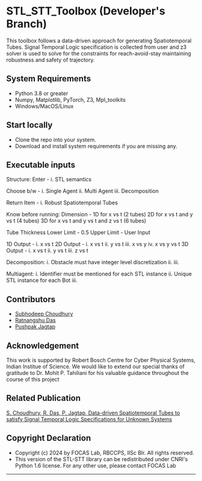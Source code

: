 # STL_STT_Toolbox (Developer's Branch)
This toolbox follows a data-driven approach for generating Spatiotemporal Tubes. Signal Temporal Logic specification is collected from user and z3 solver is used to solve for the constraints for reach-avoid-stay maintaining robustness and safety of trajectory.

## System Requirements
* Python 3.8 or greater
* Numpy, Matplotlib, PyTorch, Z3, Mpl_toolkits
* Windows/MacOS/Linux

## Start locally
* Clone the repo into your system.
* Download and install system requirements if you are missing any.

## Executable inputs
Structure:
Enter - i. STL semantics

Choose b/w - i. Single Agent
            ii. Multi Agent
           iii. Decomposition

Return Item - i. Robust Spatiotemporal Tubes

Know before running:
Dimension - 1D for x vs t                       (2 tubes)
            2D for x vs t and y vs t            (4 tubes)
            3D for x vs t and y vs t and z vs t (6 tubes)

Tube Thickness Lower Limit - 0.5
               Upper Limit - User Input

1D Output - i. x vs t
2D Output - i. x vs t
           ii. y vs t
          iii. x vs y
           iv. x vs y vs t
3D Output - i. x vs t
           ii. y vs t
          iii. z vs t

Decomposition:
              i. Obstacle must have integer level discretization
             ii. 
            iii. 

Multiagent:
              i. Identifier must be mentioned for each STL instance
             ii. Unique STL instance for each Bot
            iii.
## Contributors
* [Subhodeep Choudhury](https://github.com/snyprdragun)
* [Ratnangshu Das](https://github.com/RatnangshuD)
* [Pushpak Jagtap](https://github.com/Pushpak-IISc)

## Acknowledgement
This work is supported by Robert Bosch Centre for Cyber Physical Systems, Indian Institue of Science.
We would like to extend our special thanks of gratitude to Dr. Mohit P. Tahiliani for his valuable guidance throughout the course of this project

## Related Publication
[S. Choudhury, R. Das, P. Jagtap, Data-driven Spatiotemporal Tubes to satisfy Signal Temporal Logic
Specifications for Unknown Systems]()

## Copyright Declaration
* Copyright (c) 2024 by FOCAS Lab, RBCCPS, IISc Blr.  All rights reserved.
* This version of the STL-STT library can be redistributed under CNRI's Python 1.6 license.  For any other use, please contact FOCAS Lab
----
